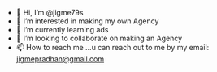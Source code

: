 - 👋 Hi, I’m @jigme79s
- 👀 I’m interested in making my own Agency
- 🌱 I’m currently learning ads
- 💞️ I’m looking to collaborate on making an Agency
- 📫 How to reach me ...u can reach out to me by my email: jigmepradhan@gmail.com


